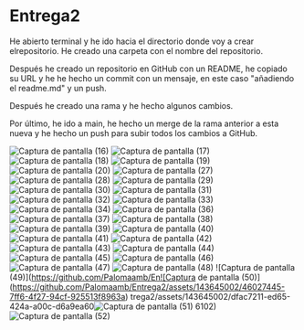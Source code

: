 # Entrega2

He abierto terminal y he ido hacia el directorio donde voy a crear elrepositorio. He creado una carpeta con el nombre del repositorio.

Después he creado un repositorio en GitHub con un README, he copiado su URL y he he hecho un commit con un mensaje, en este caso "añadiendo el readme.md" y un push.

Después he creado una rama y he hecho algunos cambios.

Por último, he ido a main, he hecho un merge de la rama anterior a esta nueva y he hecho un push para subir todos los cambios a GitHub.

![Captura de pantalla (16)](https://github.com/Palomaamb/Entrega2/assets/143645002/96bdd9e2-8e27-4183-bf7f-bdcd4d9cf1ea)
![Captura de pantalla (17)](https://github.com/Palomaamb/Entrega2/assets/143645002/f2e04ee1-7d46-4826-98be-ac57844b9284)
![Captura de pantalla (18)](https://github.com/Palomaamb/Entrega2/assets/143645002/262abcac-a61e-4f64-a09f-aba71ffb8926)
![Captura de pantalla (19)](https://github.com/Palomaamb/Entrega2/assets/143645002/3686f2f8-753c-49d3-a5c9-d4e36037c89d)
![Captura de pantalla (20)](https://github.com/Palomaamb/Entrega2/assets/143645002/d13e5c95-b051-4719-9371-a4c39a1bccec)
![Captura de pantalla (27)](https://github.com/Palomaamb/Entrega2/assets/143645002/da93ddbd-941d-40f5-939a-27e1a9f79b52)
![Captura de pantalla (28)](https://github.com/Palomaamb/Entrega2/assets/143645002/42ef47f9-13f1-49fd-800e-b1dd24c69940)
![Captura de pantalla (29)](https://github.com/Palomaamb/Entrega2/assets/143645002/ed647bc6-2e5e-4c3a-a46a-907a946181f2)
![Captura de pantalla (30)](https://github.com/Palomaamb/Entrega2/assets/143645002/9f5de28f-b42a-4061-b886-0360241cbdb7)
![Captura de pantalla (31)](https://github.com/Palomaamb/Entrega2/assets/143645002/7c14afba-f06c-46b8-8835-7f9cf3579f3c)
![Captura de pantalla (32)](https://github.com/Palomaamb/Entrega2/assets/143645002/bf4b61e3-1d02-444a-80af-7dbd00118840)
![Captura de pantalla (33)](https://github.com/Palomaamb/Entrega2/assets/143645002/112afd24-e3cd-408a-94de-c7f81e95b983)
![Captura de pantalla (34)](https://github.com/Palomaamb/Entrega2/assets/143645002/ea5b46b0-ed4e-4b3e-96f2-7befd71efefa)
![Captura de pantalla (36)](https://github.com/Palomaamb/Entrega2/assets/143645002/34ba96e8-4477-4e8e-8730-c15681a0675e)
![Captura de pantalla (37)](https://github.com/Palomaamb/Entrega2/assets/143645002/2e32b68d-b7b4-4cd6-8040-427aea15a128)
![Captura de pantalla (38)](https://github.com/Palomaamb/Entrega2/assets/143645002/f335361b-ee49-42d9-aca6-e51a1299334d)
![Captura de pantalla (39)](https://github.com/Palomaamb/Entrega2/assets/143645002/efad180b-a9a3-4963-9f11-182fad2831ce)
![Captura de pantalla (40)](https://github.com/Palomaamb/Entrega2/assets/143645002/c080fc15-fe48-4954-912f-ae9815b432a3)
![Captura de pantalla (41)](https://github.com/Palomaamb/Entrega2/assets/143645002/460cd66d-7fc8-4c6b-a9e4-367aca3da108)
![Captura de pantalla (42)](https://github.com/Palomaamb/Entrega2/assets/143645002/f4e6f091-d943-41b0-a625-8d1dd7e6cddc)
![Captura de pantalla (43)](https://github.com/Palomaamb/Entrega2/assets/143645002/3a628a04-bc3b-4675-afb4-2a09c6540271)
![Captura de pantalla (44)](https://github.com/Palomaamb/Entrega2/assets/143645002/d625a024-2c5d-4b9a-a9ed-236c87b507ab)
![Captura de pantalla (45)](https://github.com/Palomaamb/Entrega2/assets/143645002/a9c6536a-913d-4c92-9ff7-62a6d9ebabea)
![Captura de pantalla (46)](https://github.com/Palomaamb/Entrega2/assets/143645002/c36e1a2f-36ea-43e2-bb1f-a3a6db4f2b85)
![Captura de pantalla (47)](https://github.com/Palomaamb/Entrega2/assets/143645002/e58539e0-b817-489b-961b-eb1e56b14296)
![Captura de pantalla (48)](https://github.com/Palomaamb/Entrega2/assets/143645002/6880123c-b12f-48ec-b570-0ea06e983441)
![Captura de pantalla (49)](https://github.com/Palomaamb/En![Captura de pantalla (50)](https://github.com/Palomaamb/Entrega2/assets/143645002/46027445-7ff6-4f27-94cf-925513f8963a)
trega2/assets/143645002/dfac7211-ed65-424a-a00c-d6a9ea60![Captura de pantalla (51)](https://github.com/Palomaamb/Entrega2/assets/143645002/f5d1ea18-b622-4e4f-91d4-cc5960caeb73)
6102)
![Captura de pantalla (52)](https://github.com/Palomaamb/Entrega2/assets/143645002/f844d2fe-273f-4424-a143-d093764b6b4f)
